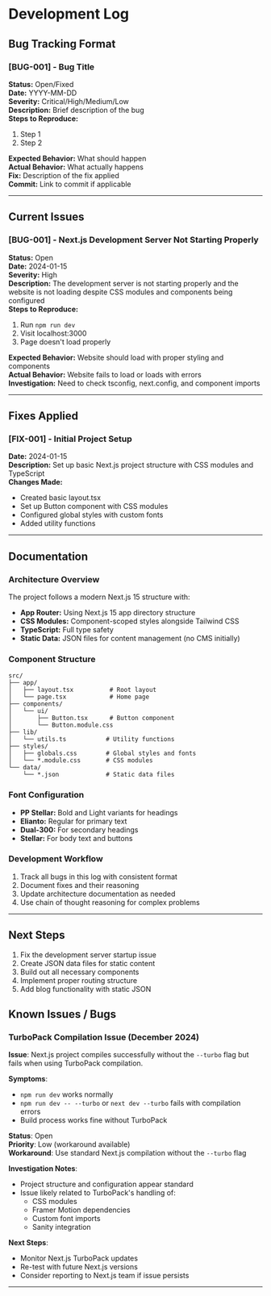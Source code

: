 # Development Log

## Bug Tracking Format

### [BUG-001] - Bug Title
**Status:** Open/Fixed  
**Date:** YYYY-MM-DD  
**Severity:** Critical/High/Medium/Low  
**Description:** Brief description of the bug  
**Steps to Reproduce:**
1. Step 1
2. Step 2

**Expected Behavior:** What should happen  
**Actual Behavior:** What actually happens  
**Fix:** Description of the fix applied  
**Commit:** Link to commit if applicable  

---

## Current Issues

### [BUG-001] - Next.js Development Server Not Starting Properly
**Status:** Open  
**Date:** 2024-01-15  
**Severity:** High  
**Description:** The development server is not starting properly and the website is not loading despite CSS modules and components being configured  
**Steps to Reproduce:**
1. Run `npm run dev`
2. Visit localhost:3000
3. Page doesn't load properly

**Expected Behavior:** Website should load with proper styling and components  
**Actual Behavior:** Website fails to load or loads with errors  
**Investigation:** Need to check tsconfig, next.config, and component imports  

---

## Fixes Applied

### [FIX-001] - Initial Project Setup
**Date:** 2024-01-15  
**Description:** Set up basic Next.js project structure with CSS modules and TypeScript  
**Changes Made:**
- Created basic layout.tsx
- Set up Button component with CSS modules
- Configured global styles with custom fonts
- Added utility functions

---

## Documentation

### Architecture Overview
The project follows a modern Next.js 15 structure with:
- **App Router:** Using Next.js 15 app directory structure
- **CSS Modules:** Component-scoped styles alongside Tailwind CSS
- **TypeScript:** Full type safety
- **Static Data:** JSON files for content management (no CMS initially)

### Component Structure
```
src/
├── app/
│   ├── layout.tsx          # Root layout
│   └── page.tsx            # Home page
├── components/
│   └── ui/
│       ├── Button.tsx      # Button component
│       └── Button.module.css
├── lib/
│   └── utils.ts           # Utility functions
├── styles/
│   ├── globals.css        # Global styles and fonts
│   └── *.module.css       # CSS modules
└── data/
    └── *.json             # Static data files
```

### Font Configuration
- **PP Stellar:** Bold and Light variants for headings
- **Elianto:** Regular for primary text
- **Dual-300:** For secondary headings
- **Stellar:** For body text and buttons

### Development Workflow
1. Track all bugs in this log with consistent format
2. Document fixes and their reasoning
3. Update architecture documentation as needed
4. Use chain of thought reasoning for complex problems

---

## Next Steps
1. Fix the development server startup issue
2. Create JSON data files for static content
3. Build out all necessary components
4. Implement proper routing structure
5. Add blog functionality with static JSON 

## Known Issues / Bugs

### TurboPack Compilation Issue (December 2024)
**Issue**: Next.js project compiles successfully without the `--turbo` flag but fails when using TurboPack compilation.

**Symptoms**:
- `npm run dev` works normally
- `npm run dev -- --turbo` or `next dev --turbo` fails with compilation errors
- Build process works fine without TurboPack

**Status**: Open  
**Priority**: Low (workaround available)  
**Workaround**: Use standard Next.js compilation without the `--turbo` flag

**Investigation Notes**:
- Project structure and configuration appear standard
- Issue likely related to TurboPack's handling of:
  - CSS modules
  - Framer Motion dependencies
  - Custom font imports
  - Sanity integration

**Next Steps**:
- Monitor Next.js TurboPack updates
- Re-test with future Next.js versions
- Consider reporting to Next.js team if issue persists

--- 